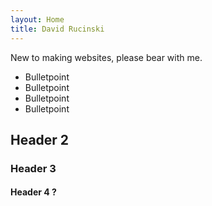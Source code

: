```yaml
---
layout: Home
title: David Rucinski
---
```




New to making websites, please bear with me.

* Bulletpoint
* Bulletpoint
* Bulletpoint 
* Bulletpoint

## Header 2


### Header 3

#### Header 4 ?

